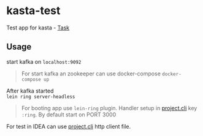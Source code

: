 # kasta-test


Test app for kasta - [Task](https://hackmd.io/@2QX6eXGqSJu70zPB776X9Q/rJdSetNhM?type=view)  

## Usage

start kafka on `localhost:9092`
> For start kafka an zookeeper can use docker-compose `docker-compose up`
 
After kafka started  
`lein ring server-headless`
> For booting app use `lein-ring` plugin. Handler setup in [project.cli](./project.cli) key `:ring`.
> By default start on PORT 3000


For test in IDEA can use  [project.cli](./rest-api.http) http client file. 


